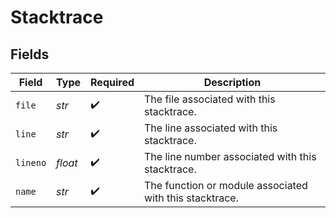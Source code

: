 # Stacktrace


## Fields

| Field                                                   | Type                                                    | Required                                                | Description                                             |
| ------------------------------------------------------- | ------------------------------------------------------- | ------------------------------------------------------- | ------------------------------------------------------- |
| `file`                                                  | *str*                                                   | :heavy_check_mark:                                      | The file associated with this stacktrace.               |
| `line`                                                  | *str*                                                   | :heavy_check_mark:                                      | The line associated with this stacktrace.               |
| `lineno`                                                | *float*                                                 | :heavy_check_mark:                                      | The line number associated with this stacktrace.        |
| `name`                                                  | *str*                                                   | :heavy_check_mark:                                      | The function or module associated with this stacktrace. |
